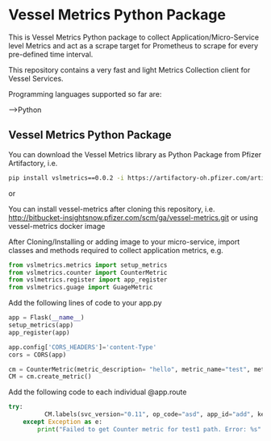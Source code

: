 # Vessel Metrics Python Package
This is Vessel Metrics Python package to collect Application/Micro-Service level Metrics and act as a scrape target for Prometheus to scrape for every pre-defined time interval.

This repository contains a very fast and light Metrics Collection client for Vessel Services.

Programming languages supported so far are:

-->Python

## Vessel Metrics Python Package
You can download the Vessel Metrics library as Python Package from Pfizer Artifactory, i.e.

```bash
pip install vslmetrics==0.0.2 -i https://artifactory-oh.pfizer.com/artifactory/api/pypi/vessel-py-dev-local/simple
```
or

You can install vessel-metrics after cloning this repository, i.e.
http://bitbucket-insightsnow.pfizer.com/scm/ga/vessel-metrics.git
or using vessel-metrics docker image

After Cloning/Installing or adding image to your micro-service, import classes and methods required to collect application metrics, e.g.
```python
from vslmetrics.metrics import setup_metrics
from vslmetrics.counter import CounterMetric
from vslmetrics.register import app_register
from vslmetrics.guage import GuageMetric
```
Add the following lines of code to your app.py
```python
app = Flask(__name__)
setup_metrics(app)
app_register(app)

app.config['CORS_HEADERS']='content-Type'
cors = CORS(app)

cm = CounterMetric(metric_description= "hello", metric_name="test", metric_key_value= {"key1":"ad"}, svc_version="0.11", op_code="asd", app_id="add")
CM = cm.create_metric()
```
Add the following code to each individual @app.route
```python
try:
	      CM.labels(svc_version="0.11", op_code="asd", app_id="add", key1 = "dad").inc()
	except Exception as e:
	    print("Failed to get Counter metric for test1 path. Error: %s" %e)
```


